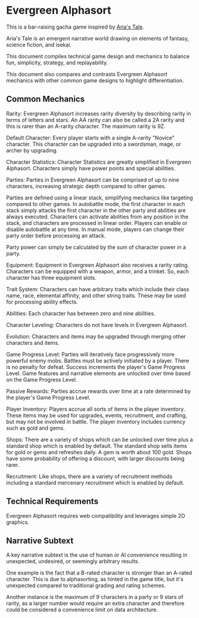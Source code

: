 # Evergreen Alphasort

This is a bar-raising gacha game inspired by [Aria's Tale](https://www.ariastale.com/).

Aria's Tale is an emergent narrative world drawing on elements of fantasy, science fiction, and isekai.

This document compiles technical game design and mechanics to balance fun, simplicity, strategy, and replayability.

This document also compares and contrasts Evergreen Alphasort mechanics with other common game designs to highlight differentiation.

## Common Mechanics

Rarity: Evergreen Alphasort increases rarity diversity by describing rarity in terms of letters and stars. An AA rarity can also be called a 2A rarity and this is rarer than an A-rarity character. The maximum rarity is 9Z.

Default Character: Every player starts with a single A-rarity "Novice" character. This character can be upgraded into a swordsman, mage, or archer by upgrading.

Character Statistics: Character Statistics are greatly simplified in Evergreen Alphasort. Characters simply have power points and special abilities.

Parties: Parties in Evergreen Alphasort can be comprised of up to nine characters, increasing strategic depth compared to other games.

Parties are defined using a linear stack, simplifying mechanics like targeting compared to other games. In autobattle mode, the first character in each stack simply attacks the first character in the other party and abilities are always executed. Characters can activate abilities from any position in the stack, and characters are processed in linear order. Players can enable or disable autobattle at any time. In manual mode, players can change their party order before processing an attack.

Party power can simply be calculated by the sum of character power in a party.

Equipment: Equipment in Evergreen Alphasort also receives a rarity rating. Characters can be equipped with a weapon, armor, and a trinket. So, each character has three equipment slots.

Trait System: Characters can have arbitrary traits which include their class name, race, elemental affinity, and other string traits. These may be used for processing ability effects.

Abilities: Each character has between zero and nine abilities.

Character Leveling: Characters do not have levels in Evergreen Alphasort.

Evolution: Characters and items may be upgraded through merging other characters and items.

Game Progress Level: Parties will iteratively face progressively more powerful enemy mobs. Battles must be actively initiated by a player. There is no penalty for defeat. Success increments the player's Game Progress Level. Game features and narrative elements are unlocked over time based on the Game Progress Level.

Passive Rewards: Parties accrue rewards over time at a rate determined by the player's Game Progress Level.

Player Inventory: Players accrue all sorts of items in the player inventory. These items may be used for upgrades, events, recruitment, and crafting, but may not be involved in battle. The player inventory includes currency such as gold and gems.

Shops: There are a variety of shops which can be unlocked over time plus a standard shop which is enabled by default. The standard shop sells items for gold or gems and refreshes daily. A gem is worth about 100 gold. Shops have some probability of offering a discount, with larger discounts being rarer.

Recruitment: Like shops, there are a variety of recruitment methods including a standard mercenary recruitment which is enabled by default.

## Technical Requirements

Evergreen Alphasort requires web compatibility and leverages simple 2D graphics.

## Narrative Subtext

A key narrative subtext is the use of human or AI convenience resulting in unexpected, undesired, or seemingly arbitrary results.

One example is the fact that a B-rated character is stronger than an A-rated character. This is due to alphasorting, as hinted in the game title, but it's unexpected compared to traditional grading and rating schemes.

Another instance is the maximum of 9 characters in a party or 9 stars of rarity, as a larger number would require an extra character and therefore could be considered a convenience limit on data architecture.
